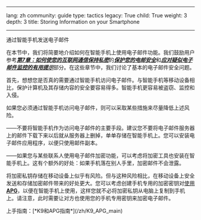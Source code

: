 

---

lang: zh
community: guide
type: tactics
legacy: True
child: True
weight: 3
depth: 3
title: Storing Information on your Smartphone

---

通过智能手机发送电子邮件

在本节中，我们将简要地介绍如何在智能手机上使用电子邮件功能。我们鼓励用户参考[***第7章：如何使您的互联网通信保持私密***](/zh/chapter-7)的[***保护您的电邮安全***](/zh/chapter_7_1)和[***应对疑似电子邮件监控的有用提示***](/zh/chapter_7_2)部分。在这些章节中，我们讨论了基本的电子邮件安全问题。

首先，想想您是否真的需要通过智能手机访问电子邮件。与智能手机等移动设备相比，保护计算机及其存储内容的安全要容易得多。智能手机更容易被盗窃、监控和入侵。

如果您必须通过智能手机访问电子邮件，则可以采取某些措施来尽量降低上述风险。

——不要将智能手机作为访问电子邮件的主要手段。建议您不要将电子邮件服务器上的邮件下载下来以后就从服务器上删掉，单单存储在智能手机上。您可以安装电子邮件应用程序，以便只使用邮件副本。

——如果您与某些联系人使用电子邮件加密功能，可以考虑将加密工具也安装在智能手机上。这有个额外的好处：如果手机落在别人手里，加密邮件不会泄露。

将加密私钥存储在移动设备上似乎有风险。但与这种风险相比，在移动设备上安全发送和存储加密邮件带来的好处更大。您可以考虑创建手机专用的加密密钥对[使用**APG**](/zh/APG_main)，以便在智能手机上使用，这样您就不必将加密私钥从电脑上复制到手机上。请注意，此时需要让对方也使用您的手机专用密钥来加密电子邮件。

<div class=getstarted markdown=1>
上手指南：[*K9和APG指南*](/zh/K9_APG_main)
</div>


